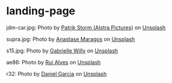 # landing-page

jdm-car.jpg: Photo by <a href="https://unsplash.com/@alstra?utm_content=creditCopyText&utm_medium=referral&utm_source=unsplash">Patrik Storm (Alstra Pictures)</a> on <a href="https://unsplash.com/photos/red-bmw-m-3-coupe-on-gray-asphalt-road-ZKFr6lpEF3U?utm_content=creditCopyText&utm_medium=referral&utm_source=unsplash">Unsplash</a>
  

supra.jpg: Photo by <a href="https://unsplash.com/@visualsbyroyalz?utm_content=creditCopyText&utm_medium=referral&utm_source=unsplash">Anastase Maragos</a> on <a href="https://unsplash.com/photos/white-bmw-m-3-coupe-Lrfuy93_hAc?utm_content=creditCopyText&utm_medium=referral&utm_source=unsplash">Unsplash</a>
  
  
s15.jpg: Photo by <a href="https://unsplash.com/@superhawk123?utm_content=creditCopyText&utm_medium=referral&utm_source=unsplash">Gabrielle Willy</a> on <a href="https://unsplash.com/photos/a-red-car-parked-in-front-of-a-tall-building-mOeZ_Ma3fMs?utm_content=creditCopyText&utm_medium=referral&utm_source=unsplash">Unsplash</a>
  
ae86: Photo by <a href="https://unsplash.com/@asfotosde1enorme?utm_content=creditCopyText&utm_medium=referral&utm_source=unsplash">Rui Alves</a> on <a href="https://unsplash.com/photos/a-car-parked-on-a-road-qlvSXg_4fKA?utm_content=creditCopyText&utm_medium=referral&utm_source=unsplash">Unsplash</a>
  
r32: Photo by <a href="https://unsplash.com/@dgrclens?utm_content=creditCopyText&utm_medium=referral&utm_source=unsplash">Daniel Garcia</a> on <a href="https://unsplash.com/photos/a-car-parked-on-the-side-of-the-road-f8Qa4Bgd5Xg?utm_content=creditCopyText&utm_medium=referral&utm_source=unsplash">Unsplash</a>
  